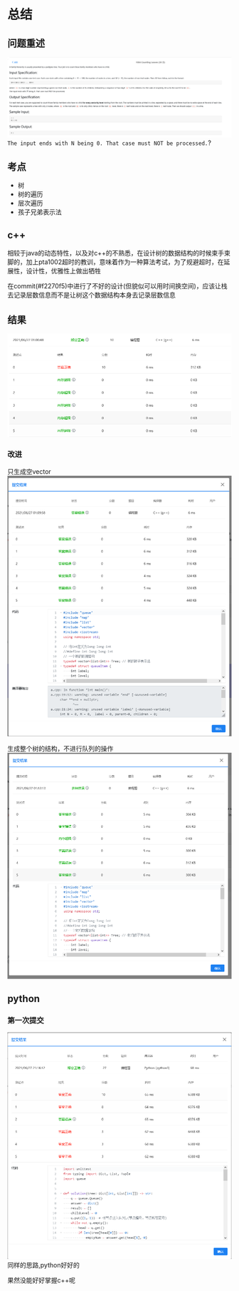 # 总结
## 问题重述

![](https://raw.githubusercontent.com/ednow/cloudimg/main/githubio/20210625231516.png)
`The input ends with N being 0. That case must NOT be processed.`?

## 考点
+ 树
+ 树的遍历
+ 层次遍历
+ 孩子兄弟表示法

## c++
相较于java的动态特性，以及对c++的不熟悉，在设计树的数据结构的时候束手束脚的，加上pta1002超时的教训，意味着作为一种算法考试，为了规避超时，在延展性，设计性，优雅性上做出牺牲

在commit(#f2270f5)中进行了不好的设计(但貌似可以用时间换空间)，应该让栈去记录层数信息而不是让树这个数据结构本身去记录层数信息

## 结果
![](https://raw.githubusercontent.com/ednow/cloudimg/main/githubio/20210627010059.png)

### 改进
只生成空vector
![](https://raw.githubusercontent.com/ednow/cloudimg/main/githubio/20210627011114.png)

生成整个树的结构，不进行队列的操作
![](https://raw.githubusercontent.com/ednow/cloudimg/main/githubio/20210627011239.png)

## python
### 第一次提交
![](https://raw.githubusercontent.com/ednow/cloudimg/main/githubio/20210627212423.png)
同样的思路,python好好的

果然没能好好掌握c++呢
